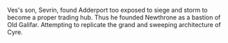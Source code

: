Ves's son, Sevrin, found Adderport too exposed to siege and storm to become a proper trading hub. Thus he founded Newthrone as a bastion of Old Galifar. Attempting to replicate the grand and sweeping architecture of Cyre.